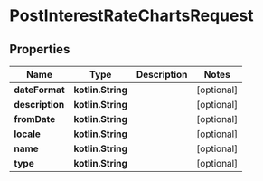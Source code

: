 
# PostInterestRateChartsRequest

## Properties
| Name | Type | Description | Notes |
| ------------ | ------------- | ------------- | ------------- |
| **dateFormat** | **kotlin.String** |  |  [optional] |
| **description** | **kotlin.String** |  |  [optional] |
| **fromDate** | **kotlin.String** |  |  [optional] |
| **locale** | **kotlin.String** |  |  [optional] |
| **name** | **kotlin.String** |  |  [optional] |
| **type** | **kotlin.String** |  |  [optional] |



